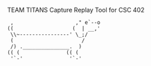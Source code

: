 TEAM TITANS
Capture Replay Tool for CSC 402

     ,                    ," e`--o
    ((                   (  | __,'
     \\~----------------' \_;/
     (                      /
     /) ._______________.  )
    (( (               (( (
     '`-'               '`-'

